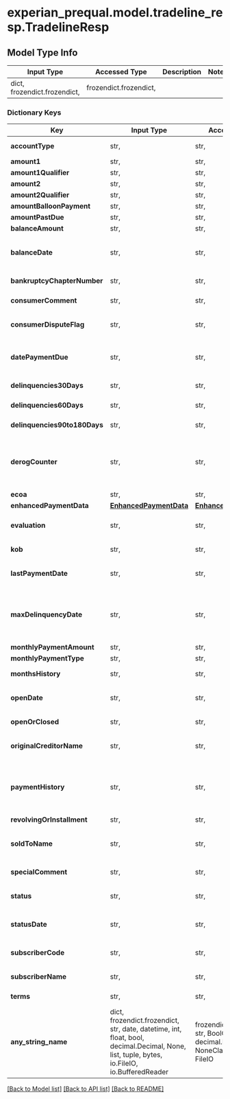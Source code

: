# experian_prequal.model.tradeline_resp.TradelineResp

## Model Type Info
Input Type | Accessed Type | Description | Notes
------------ | ------------- | ------------- | -------------
dict, frozendict.frozendict,  | frozendict.frozendict,  |  | 

### Dictionary Keys
Key | Input Type | Accessed Type | Description | Notes
------------ | ------------- | ------------- | ------------- | -------------
**accountType** | str,  | str,  | Indicates Type of Account. | [optional] 
**amount1** | str,  | str,  | Full dollar amount. | [optional] 
**amount1Qualifier** | str,  | str,  | Amount Type. | [optional] 
**amount2** | str,  | str,  | Full dollar amount. | [optional] 
**amount2Qualifier** | str,  | str,  | Amount Type. | [optional] 
**amountBalloonPayment** | str,  | str,  | Full dollar amount | [optional] 
**amountPastDue** | str,  | str,  | Full dollar amount | [optional] 
**balanceAmount** | str,  | str,  | Full dollar amount | [optional] 
**balanceDate** | str,  | str,  | Date account was last updated. Format &#x3D; MMDDCCYY. | [optional] 
**bankruptcyChapterNumber** | str,  | str,  | Bankruptcy Chapter Number. | [optional] 
**consumerComment** | str,  | str,  | Free Form Text from consumer. | [optional] 
**consumerDisputeFlag** | str,  | str,  | Indicates if trade is disputed by consumer. | [optional] 
**datePaymentDue** | str,  | str,  | Date balloon payment due. Format &#x3D; MMDDCCYY. | [optional] 
**delinquencies30Days** | str,  | str,  | 30 to 59 day delinquencies | [optional] 
**delinquencies60Days** | str,  | str,  | 60 to 89 day delinquencies | [optional] 
**delinquencies90to180Days** | str,  | str,  | 90 to 180 day delinquencies | [optional] 
**derogCounter** | str,  | str,  | Indicates the number of months the account has been reported as seriously derogatory. | [optional] 
**ecoa** | str,  | str,  | Attribute code. | [optional] 
**enhancedPaymentData** | [**EnhancedPaymentData**](EnhancedPaymentData.md) | [**EnhancedPaymentData**](EnhancedPaymentData.md) |  | [optional] 
**evaluation** | str,  | str,  | Indicates if additional review is required. | [optional] 
**kob** | str,  | str,  | Kind of business code of subscriber | [optional] 
**lastPaymentDate** | str,  | str,  | Date of last payment. Format &#x3D; MMDDCCYY. | [optional] 
**maxDelinquencyDate** | str,  | str,  | Date of worst payment code beyond the monthly payment profile. Format &#x3D; (MMDDCCYY) | [optional] 
**monthlyPaymentAmount** | str,  | str,  | Full dollar amount. | [optional] 
**monthlyPaymentType** | str,  | str,  |  | [optional] 
**monthsHistory** | str,  | str,  | Number of Months Reviewed | [optional] 
**openDate** | str,  | str,  | Date account opened. Format &#x3D; MMDDCCYY.  | [optional] 
**openOrClosed** | str,  | str,  | Indicates if trade is Open or Closed | [optional] 
**originalCreditorName** | str,  | str,  | Name of original creditor if a collection account. | [optional] 
**paymentHistory** | str,  | str,  | 84 Month payment history when requested on input. Otherwise 25 month payment history. | [optional] 
**revolvingOrInstallment** | str,  | str,  |  | [optional] 
**soldToName** | str,  | str,  | Name of the creditor to whom the account was sold. | [optional] 
**specialComment** | str,  | str,  | Special Comments. | [optional] 
**status** | str,  | str,  | Account Condition/Payment Status Codes. | [optional] 
**statusDate** | str,  | str,  | Account Status Date. Format &#x3D; MMDDCCYY. | [optional] 
**subscriberCode** | str,  | str,  | Subscriber number that reported tradeline. | [optional] 
**subscriberName** | str,  | str,  | Name of Subscriber | [optional] 
**terms** | str,  | str,  | Payment terms for the Account. | [optional] 
**any_string_name** | dict, frozendict.frozendict, str, date, datetime, int, float, bool, decimal.Decimal, None, list, tuple, bytes, io.FileIO, io.BufferedReader | frozendict.frozendict, str, BoolClass, decimal.Decimal, NoneClass, tuple, bytes, FileIO | any string name can be used but the value must be the correct type | [optional]

[[Back to Model list]](../../README.md#documentation-for-models) [[Back to API list]](../../README.md#documentation-for-api-endpoints) [[Back to README]](../../README.md)

